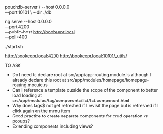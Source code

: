 pouchdb-server \ 
    --host 0.0.0.0 \
    --port 10101 \ 
    --dir ./db  
     
ng serve 
    --host 0.0.0.0 \
    --port 4200 \
    --public-host http://bookeepr.local \
    --poll=400

./start.sh

http://bookeepr.local:4200
http://bookeepr.local:10101/_utils/

TO ASK

- Do I need to declare root at src/app/app-routing.module.ts although I already declare this root at src/app/modules/homepage/homepage-routing.module.ts
- Can I reference a template outside the scope of the component to better load loading at src/app/modules/tag/components/list/list.component.html
- Why does tags$ not get refreshed if I revisit the page but is refreshed if I click again on the menu item 
- Good practice to create separate components for crud operation vs popups?
- Extending components including views?
